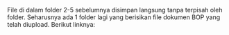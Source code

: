 File di dalam folder 2-5 sebelumnya disimpan langsung tanpa terpisah oleh folder.
Seharusnya ada 1 folder lagi yang berisikan file dokumen BOP yang telah diupload. Berikut linknya:
